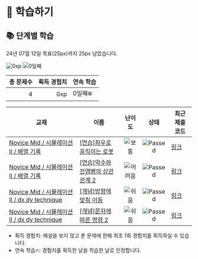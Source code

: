 # 📖 학습하기

## 📚 단계별 학습
24년 07월 12일 목표(25px)까지 25px 남았습니다.

![0xp](https://img.shields.io/badge/EXP-0xp-%235cb85c.svg?for-the-badge)
![0일째](https://img.shields.io/badge/연속학습-0일째-%23E34F26.svg?for-the-badge)

|총 문제수|획득 경험치|연속 학습|
|---:|---:|---|
4|0xp|0일째❄️|

|교재|이름|난이도|상태|최근 제출 코드|
|---|---|:---:|:---:|---|
|[Novice Mid / 시뮬레이션 II / 배열 기록](https://www.codetree.ai/missions?missionId=5)|[[연습]좌우로 움직이는 로봇](https://www.codetree.ai/missions/5/problems/robot-moving-from-side-to-side)|![보통][medium]|![Passed][passed]|[링크](https://github.com/dozine/codetree-TILs/blob/main/240712/%EC%A2%8C%EC%9A%B0%EB%A1%9C%20%EC%9B%80%EC%A7%81%EC%9D%B4%EB%8A%94%20%EB%A1%9C%EB%B4%87/robot-moving-from-side-to-side.py)|
|[Novice Mid / 시뮬레이션 II / 배열 기록](https://www.codetree.ai/missions?missionId=5)|[[연습]악수와 전염병의 상관관계 2](https://www.codetree.ai/missions/5/problems/correlation-between-shaking-hands-and-infectious-diseases2)|![어려움][hard]|![Passed][passed]|[링크](https://github.com/dozine/codetree-TILs/blob/main/240712/%EC%95%85%EC%88%98%EC%99%80%20%EC%A0%84%EC%97%BC%EB%B3%91%EC%9D%98%20%EC%83%81%EA%B4%80%EA%B4%80%EA%B3%84%202/correlation-between-shaking-hands-and-infectious-diseases2.py)|
|[Novice Mid / 시뮬레이션 II / dx dy technique](https://www.codetree.ai/missions?missionId=5)|[[개념]방향에 맞춰 이동](https://www.codetree.ai/missions/5/problems/move-in-direction)|![쉬움][easy]|![Passed][passed]|[링크](https://github.com/dozine/codetree-TILs/blob/main/240712/%EB%B0%A9%ED%96%A5%EC%97%90%20%EB%A7%9E%EC%B6%B0%20%EC%9D%B4%EB%8F%99/move-in-direction.py)|
|[Novice Mid / 시뮬레이션 II / dx dy technique](https://www.codetree.ai/missions?missionId=5)|[[개념]문자에 따른 명령 2](https://www.codetree.ai/missions/5/problems/text-based-commands2)|![쉬움][easy]|![Passed][passed]|[링크](https://github.com/dozine/codetree-TILs/blob/main/240712/%EB%AC%B8%EC%9E%90%EC%97%90%20%EB%94%B0%EB%A5%B8%20%EB%AA%85%EB%A0%B9%202/text-based-commands2.py)|


* 획득 경험치: 해설을 보지 않고 푼 문제에 한해 최초 1회 경험치를 획득하실 수 있습니다.
* 연속 학습🔥: 경험치를 획득한 날을 학습한 날로 인정합니다.










[b5]: https://img.shields.io/badge/Bronze_5-%235D3E31.svg
[b4]: https://img.shields.io/badge/Bronze_4-%235D3E31.svg
[b3]: https://img.shields.io/badge/Bronze_3-%235D3E31.svg
[b2]: https://img.shields.io/badge/Bronze_2-%235D3E31.svg
[b1]: https://img.shields.io/badge/Bronze_1-%235D3E31.svg
[s5]: https://img.shields.io/badge/Silver_5-%23394960.svg
[s4]: https://img.shields.io/badge/Silver_4-%23394960.svg
[s3]: https://img.shields.io/badge/Silver_3-%23394960.svg
[s2]: https://img.shields.io/badge/Silver_2-%23394960.svg
[s1]: https://img.shields.io/badge/Silver_1-%23394960.svg
[g5]: https://img.shields.io/badge/Gold_5-%23FFC433.svg
[g4]: https://img.shields.io/badge/Gold_4-%23FFC433.svg
[g3]: https://img.shields.io/badge/Gold_3-%23FFC433.svg
[g2]: https://img.shields.io/badge/Gold_2-%23FFC433.svg
[g1]: https://img.shields.io/badge/Gold_1-%23FFC433.svg
[p5]: https://img.shields.io/badge/Platinum_5-%2376DDD8.svg
[p4]: https://img.shields.io/badge/Platinum_4-%2376DDD8.svg
[p3]: https://img.shields.io/badge/Platinum_3-%2376DDD8.svg
[p2]: https://img.shields.io/badge/Platinum_2-%2376DDD8.svg
[p1]: https://img.shields.io/badge/Platinum_1-%2376DDD8.svg
[passed]: https://img.shields.io/badge/Passed-%23009D27.svg
[failed]: https://img.shields.io/badge/Failed-%23D24D57.svg
[easy]: https://img.shields.io/badge/쉬움-%235cb85c.svg?for-the-badge
[medium]: https://img.shields.io/badge/보통-%23FFC433.svg?for-the-badge
[hard]: https://img.shields.io/badge/어려움-%23D24D57.svg?for-the-badge